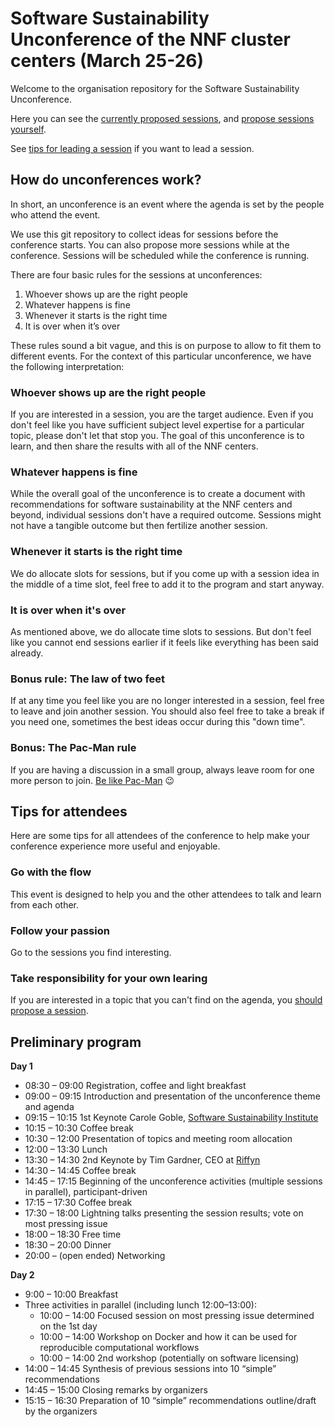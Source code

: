 # Software Sustainability Unconference of the NNF cluster centers (March 25-26)

Welcome to the organisation repository for the Software Sustainability
Unconference.

Here you can see the [currently proposed sessions](https://github.com/nnf-cbn/2019-unconference/issues),
and [propose sessions yourself](https://github.com/nnf-cbn/2019-unconference/issues/new/choose).

See [tips for leading a session](session_leading_tips.md) if you want to lead a session.

## How do unconferences work?

In short, an unconference is an event where the agenda is set by the people who
attend the event.

We use this git repository to collect ideas for sessions before the conference
starts. You can also propose more sessions while at the conference.
Sessions will be scheduled while the conference is running.

There are four basic rules for the sessions at unconferences:

1. Whoever shows up are the right people
2. Whatever happens is fine
3. Whenever it starts is the right time
4. It is over when it’s over

These rules sound a bit vague, and this is on purpose to allow to fit them to
different events. For the context of this particular unconference, we have the
following interpretation:

### Whoever shows up are the right people

If you are interested in a session, you are the target audience. Even if you
don't feel like you have sufficient subject level expertise for a particular
topic, please don't let that stop you. The goal of this unconference is to
learn, and then share the results with all of the NNF centers.

### Whatever happens is fine

While the overall goal of the unconference is to create a document with
recommendations for software sustainability at the NNF centers and beyond,
individual sessions don't have a required outcome. Sessions might not have
a tangible outcome but then fertilize another session.

### Whenever it starts is the right time

We do allocate slots for sessions, but if you come up with a session idea
in the middle of a time slot, feel free to add it to the program and start
anyway.

### It is over when it's over

As mentioned above, we do allocate time slots to sessions. But don't feel like
you cannot end sessions earlier if it feels like everything has been said already.

### Bonus rule: The law of two feet

If at any time you feel like you are no longer interested in a session, feel
free to leave and join another session. You should also feel free to take a
break if you need one, sometimes the best ideas occur during this "down time".

### Bonus: The Pac-Man rule

If you are having a discussion in a small group, always leave room for one more person to join. [Be like Pac-Man](https://www.ericholscher.com/blog/2017/aug/2/pacman-rule-conferences/) :wink:

## Tips for attendees

Here are some tips for all attendees of the conference to help make your
conference experience more useful and enjoyable.

### Go with the flow

This event is designed to help you and the other attendees to talk and
learn from each other.

### Follow your passion

Go to the sessions you find interesting.

### Take responsibility for your own learing

If you are interested in a topic that you can't find on the agenda,
you [should propose a session](https://github.com/nnf-cbn/2019-unconference/issues/new/choose).

## Preliminary program

__**Day 1**__

- 08:30 – 09:00 Registration, coffee and light breakfast
- 09:00 – 09:15 Introduction and presentation of the unconference theme and agenda
- 09:15 – 10:15 1st Keynote Carole Goble, [Software Sustainability Institute](https://www.software.ac.uk/)
- 10:15 – 10:30 Coffee break
- 10:30 – 12:00 Presentation of topics and meeting room allocation
- 12:00 – 13:30 Lunch
- 13:30 – 14:30 2nd Keynote by Tim Gardner, CEO at [Riffyn](https://riffyn.com)
- 14:30 – 14:45 Coffee break
- 14:45 – 17:15 Beginning of the unconference activities (multiple sessions in parallel), participant-driven 
- 17:15 – 17:30 Coffee break
- 17:30 – 18:00 Lightning talks presenting the session results; vote on most pressing issue
- 18:00 – 18:30 Free time
- 18:30 – 20:00 Dinner 
- 20:00 – (open ended) Networking

__**Day 2**__

- 9:00 – 10:00 Breakfast
- Three activities in parallel (including lunch 12:00–13:00):
  * 10:00 – 14:00 Focused session on most pressing issue determined on the 1st day
  * 10:00 – 14:00 Workshop on Docker and how it can be used for reproducible computational workflows
  * 10:00 – 14:00 2nd workshop (potentially on software licensing)
- 14:00 – 14:45 Synthesis of previous sessions into 10 “simple” recommendations
- 14:45 – 15:00 Closing remarks by organizers
- 15:15 – 16:30 Preparation of 10 “simple” recommendations outline/draft by the organizers

